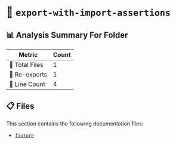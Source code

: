 # 📁 `export-with-import-assertions`

## 📊 Analysis Summary For Folder

| Metric | Count |
|--------|-------|
| 📁 Total Files | 1 |
| 🔄 Re-exports | 1 |
| 🔢 Line Count | 4 |


## 📋 Files

This section contains the following documentation files:

- [`fixture`](./fixture.md)